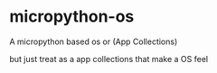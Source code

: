 # micropython-os
A micropython based os or (App Collections)

but just treat as a app collections that make a OS feel

